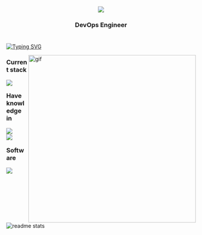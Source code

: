 <!--https://streak-stats.demolab.com/demo/-->
<!--https://readme-typing-svg.herokuapp.com/demo/-->

<h1 align="center">
    <img src="https://readme-typing-svg.herokuapp.com/?font=Righteous&size=35&color=8122F7&center=true&vCenter=true&width=400&height=70&duration=4000&lines=Hi+There!;I'm+ITMO+Student;">
</h1>

<h3 align="center">
    DevOps Engineer
</h3>
<!--
<div align="center">
    <a href="mailto:sir.fomin-job@yandex.ru">
        <img src="https://icons.veryicon.com/png/Internet%20%26%20Web/Basic%20Round%20Social/yandex.png" width="50" height="50">
    </a>
    <a href="https://t.me/MayIhaveyourattentionplease/">
        <img src="https://www.svgrepo.com/show/354443/telegram.svg" width="50" height="50">  
    </a>
    <a href="https://vk.com/please__stand__up">
        <img src="https://www.svgrepo.com/show/331634/vk-v2.svg"  width="50" height="50">  
    </a>
</div>
--!>

<h1></h1>


<a href="https://git.io/typing-svg"><img src="https://readme-typing-svg.herokuapp.com?font=Righteous&size=35&duration=3500&pause=1000&color=8122F7&width=635&height=70&lines=Working+On;...;ERROR+404;sudo+reboot;%24%25465%24%24%5E%24%2549-2fekf0008-2309-%23%40w%23(*7dw6543hwq3674445679%23%23%24834232ndaem3242%25%23%24fesfe23%25;...;..." alt="Typing SVG" /></a>

<img align="right" src="https://media2.giphy.com/media/84SFZf1BKgzeny1WxQ/giphy.gif?cid=ecf05e4740jks6gw6d2cv8f46n2g9sbvkdb8j1jhj4ln24sm&ep=v1_gifs_search&rid=giphy.gif&ct=g" alt="gif" width="445" >

  
<h3>

  Current stack
  
  <img align="up" src="https://skillicons.dev/icons?i=github,python,bash,linux,docker,jenkins,vim"/><br>  

  Have knowledge in

  <img align="up" src="https://skillicons.dev/icons?i=k8s,terraform,css,js,django,flask,grafana"/><br> 
  <img align="up" src="https://skillicons.dev/icons?i=nginx,githubactions,mysql,postgres"/><br> 

  Software  
  
  <img src="https://skillicons.dev/icons?i=photoshop,blender,illustrator,discord" /><br>
  

</h3>

<img src="https://streak-stats.demolab.com/?user=DeFomin&theme=midnight-purple&hide_border=false" alt="readme stats" />  

